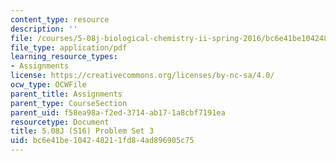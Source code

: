 ```yaml
---
content_type: resource
description: ''
file: /courses/5-08j-biological-chemistry-ii-spring-2016/bc6e41be104248211fd84ad896905c75_MIT5_08jS16ps3.pdf
file_type: application/pdf
learning_resource_types:
- Assignments
license: https://creativecommons.org/licenses/by-nc-sa/4.0/
ocw_type: OCWFile
parent_title: Assignments
parent_type: CourseSection
parent_uid: f58ea98a-f2ed-3714-ab17-1a8cbf7191ea
resourcetype: Document
title: 5.08J (S16) Problem Set 3
uid: bc6e41be-1042-4821-1fd8-4ad896905c75
---
```

